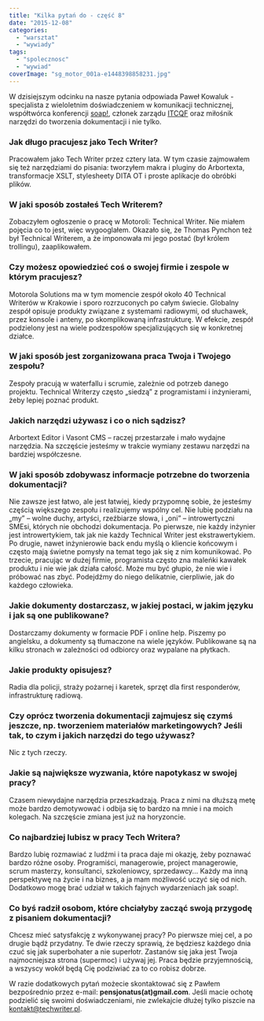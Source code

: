 ```yaml
---
title: "Kilka pytań do - część 8"
date: "2015-12-08"
categories:
  - "warsztat"
  - "wywiady"
tags:
  - "spolecznosc"
  - "wywiad"
coverImage: "sg_motor_001a-e1448398858231.jpg"
---
```


W dzisiejszym odcinku na nasze pytania odpowiada Paweł Kowaluk - specjalista z wieloletnim doświadczeniem w komunikacji technicznej, współtwórca konferencji [soap!](http://soapconf.com/), członek zarządu [ITCQF](http://itcqf.org/) oraz miłośnik narzędzi do tworzenia dokumentacji i nie tylko.

### Jak długo pracujesz jako Tech Writer?

Pracowałem jako Tech Writer przez cztery lata. W tym czasie zajmowałem się też narzędziami do pisania: tworzyłem makra i pluginy do Arbortexta, transformacje XSLT, stylesheety DITA OT i proste aplikacje do obróbki plików.

### W jaki sposób zostałeś Tech Writerem?

Zobaczyłem ogłoszenie o pracę w Motoroli: Technical Writer. Nie miałem pojęcia co to jest, więc wygooglałem. Okazało się, że Thomas Pynchon też był Technical Writerem, a że imponowała mi jego postać (był królem trollingu), zaaplikowałem.

### Czy możesz opowiedzieć coś o swojej firmie i zespole w którym pracujesz?

Motorola Solutions ma w tym momencie zespół około 40 Technical Writerów w Krakowie i sporo rozrzuconych po całym świecie. Globalny zespół opisuje produkty związane z systemami radiowymi, od słuchawek, przez konsole i anteny, po skomplikowaną infrastrukturę. W efekcie, zespół podzielony jest na wiele podzespołów specjalizujących się w konkretnej działce.

### W jaki sposób jest zorganizowana praca Twoja i Twojego zespołu?

Zespoły pracują w waterfallu i scrumie, zależnie od potrzeb danego projektu. Technical Writerzy często „siedzą” z programistami i inżynierami, żeby lepiej poznać produkt.

### Jakich narzędzi używasz i co o nich sądzisz?

Arbortext Editor i Vasont CMS – raczej przestarzałe i mało wydajne narzędzia. Na szczęście jesteśmy w trakcie wymiany zestawu narzędzi na bardziej współczesne.

### W jaki sposób zdobywasz informacje potrzebne do tworzenia dokumentacji?

Nie zawsze jest łatwo, ale jest łatwiej, kiedy przypomnę sobie, że jesteśmy częścią większego zespołu i realizujemy wspólny cel. Nie lubię podziału na „my” – wolne duchy, artyści, rzeźbiarze słowa, i „oni” – introwertyczni SMEsi, których nie obchodzi dokumentacja. Po pierwsze, nie każdy inżynier jest introwertykiem, tak jak nie każdy Technical Writer jest ekstrawertykiem. Po drugie, nawet inżynierowie back endu myślą o kliencie końcowym i często mają świetne pomysły na temat tego jak się z nim komunikować. Po trzecie, pracując w dużej firmie, programista często zna maleńki kawałek produktu i nie wie jak działa całość. Może mu być głupio, że nie wie i próbować nas zbyć. Podejdźmy do niego delikatnie, cierpliwie, jak do każdego człowieka.

### Jakie dokumenty dostarczasz, w jakiej postaci, w jakim języku i jak są one publikowane?

Dostarczamy dokumenty w formacie PDF i online help. Piszemy po angielsku, a dokumenty są tłumaczone na wiele języków. Publikowane są na kilku stronach w zależności od odbiorcy oraz wypalane na płytkach.

### Jakie produkty opisujesz?

Radia dla policji, straży pożarnej i karetek, sprzęt dla first responderów, infrastrukturę radiową.

### Czy oprócz tworzenia dokumentacji zajmujesz się czymś jeszcze, np. tworzeniem materiałów marketingowych? Jeśli tak, to czym i jakich narzędzi do tego używasz?

Nic z tych rzeczy.

### Jakie są największe wyzwania, które napotykasz w swojej pracy?

Czasem niewydajne narzędzia przeszkadzają. Praca z nimi na dłuższą metę może bardzo demotywować i odbija się to bardzo na mnie i na moich kolegach. Na szczęście zmiana jest już na horyzoncie.

### Co najbardziej lubisz w pracy Tech Writera?

Bardzo lubię rozmawiać z ludźmi i ta praca daje mi okazję, żeby poznawać bardzo różne osoby. Programiści, managerowie, project managerowie, scrum masterzy, konsultanci, szkoleniowcy, sprzedawcy... Każdy ma inną perspektywę na życie i na biznes, a ja mam możliwość uczyć się od nich. Dodatkowo mogę brać udział w takich fajnych wydarzeniach jak soap!.

### Co byś radził osobom, które chciałyby zacząć swoją przygodę z pisaniem dokumentacji?

Chcesz mieć satysfakcję z wykonywanej pracy? Po pierwsze miej cel, a po drugie bądź przydatny. Te dwie rzeczy sprawią, że będziesz każdego dnia czuć się jak superbohater a nie superłotr. Zastanów się jaka jest Twoja najmocniejsza strona (supermoc) i używaj jej. Praca będzie przyjemnością, a wszyscy wokół będą Cię podziwiać za to co robisz dobrze.

W razie dodatkowych pytań możecie skontaktować się z Pawłem bezpośrednio przez e-mail: **pensjonatus(at)gmail.com**. Jeśli macie ochotę podzielić się swoimi doświadczeniami, nie zwlekajcie dłużej tylko piszcie na [kontakt@techwriter.pl](mailto:kontakt@techwriter.pl).
